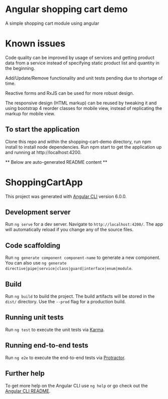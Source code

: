 # Angular shopping cart demo
A simple shopping cart module using angular

# Known issues
Code quality can be improved by usage of services and getting product data from
a service instead of specifying static product list and quantity in the beginning. 


Add/Update/Remove functionality and unit tests pending due to shortage of time.


Reactive forms and RxJS can be used for more robust design. 


The responsive design (HTML markup) can be reused by tweaking it and using bootstrap 4
reorder classes for mobile view, instead of replicating the markup for mobile view.

## To start the application
Clone this repo and within the shopping-cart-demo directory, run npm install to install
node dependencies. Run npm start to get the application up and running at 
http://localhost:4200.


** Below are auto-generated README content **
# ShoppingCartApp

This project was generated with [Angular CLI](https://github.com/angular/angular-cli) version 6.0.0.

## Development server

Run `ng serve` for a dev server. Navigate to `http://localhost:4200/`. The app will automatically reload if you change any of the source files.

## Code scaffolding

Run `ng generate component component-name` to generate a new component. You can also use `ng generate directive|pipe|service|class|guard|interface|enum|module`.

## Build

Run `ng build` to build the project. The build artifacts will be stored in the `dist/` directory. Use the `--prod` flag for a production build.

## Running unit tests

Run `ng test` to execute the unit tests via [Karma](https://karma-runner.github.io).

## Running end-to-end tests

Run `ng e2e` to execute the end-to-end tests via [Protractor](http://www.protractortest.org/).

## Further help

To get more help on the Angular CLI use `ng help` or go check out the [Angular CLI README](https://github.com/angular/angular-cli/blob/master/README.md).
